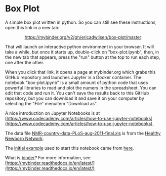 # Box Plot
A simple box plot written in python.  So you can still see these instructions, open this link in a new tab: 

<p align="center">  
<a href="https://mybinder.org/v2/gh/ericadwilsen/box-plot/master">https://mybinder.org/v2/gh/ericadwilsen/box-plot/master</a>
</p>

That will launch an interactive python environment in your browser.  It will take a while, but once it starts up, double-click on "box-plot.ipynb", then, in the new tab that appears, press the "run" button at the top to run each step, one after the other.

When you click that link, it opens a page at mybinder.org which grabs this GitHub repository and launches Jupyter in a Docker container.  The notebook "box-plot.ipynb" is a small amount of python code that uses powerful libraries to read and plot the numers in the spreadsheet.  You can edit that code and run it.  You can't save the results back to this GitHub repository, but you can download it and save it on your computer by selecting the "File" menuitem "Download as".

A nice introduction on Jupyter Notebooks is at [https://www.codecademy.com/articles/how-to-use-jupyter-notebooks](https://www.codecademy.com/articles/how-to-use-jupyter-notebooks).

The data file [NMR-country-data-PLoS-aug-2011-final.xls](https://www.healthynewbornnetwork.org/resource/neonatal-mortality-rate-country-data-excel-spreadsheet/) is from the [Healthy Newborn Network](https://www.healthynewbornnetwork.org/).

The [initial example](https://mybinder.org/v2/gh/plotly/plotly.py/doc-prod?filepath=doc%2Fpython/box-plots.md) used to start this notebook came from [here](https://github.com/plotly/plotly.py/tree/d66e7719a639e8080be4c93215e22c17e2e9cc4a).

What is [binder](https://mybinder.org/)? For more information, see [https://mybinder.readthedocs.io/en/latest/](https://mybinder.readthedocs.io/en/latest/)
